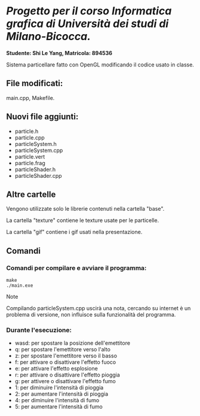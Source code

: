 # _Progetto per il corso Informatica grafica di Università dei studi di Milano-Bicocca._

**Studente: Shi Le Yang, 
Matricola: 894536**

Sistema particellare fatto con OpenGL modificando il codice usato in classe. 

## File modificati: 
main.cpp, Makefile. 

## Nuovi file aggiunti: 
* particle.h
* particle.cpp
* particleSystem.h
* particleSystem.cpp
* particle.vert
* particle.frag
* particleShader.h
* particleShader.cpp

## Altre cartelle
Vengono utilizzate solo le librerie contenuti nella cartella "base".

La cartella "texture" contiene le texture usate per le particelle. 

La cartella "gif" contiene i gif usati nella presentazione. 

## Comandi
### Comandi per compilare e avviare il programma: 
```
make
./main.exe
```
> [!NOTE]
> Compilando particleSystem.cpp uscirà una nota, cercando su internet è un problema di versione, 
non influisce sulla funzionalità del programma.

### Durante l'esecuzione: 
+ wasd: per spostare la posizione dell'emettitore
+ q: per spostare l'emettitore verso l'alto
+ z: per spostare l'emettitore verso il basso
+ f: per attivare o disattivare l'effetto fuoco
+ e: per attivare l'effetto esplosione
+ r: per attivare o disattivare l'effetto pioggia
+ g: per attivere o disattivare l'effetto fumo
+ 1: per diminuire l'intensità di pioggia
+ 2: per aumentare l'intensità di pioggia
+ 4: per diminuire l'intensità di fumo
+ 5: per aumentare l'intensità di fumo

